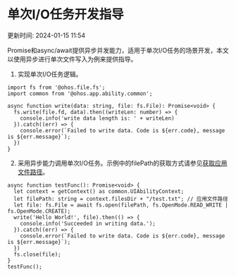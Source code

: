 # 单次I/O任务开发指导

更新时间: 2024-01-15 11:54

Promise和async/await提供异步并发能力，适用于单次I/O任务的场景开发，本文以使用异步进行单次文件写入为例来提供指导。

1. 实现单次I/O任务逻辑。
```
import fs from '@ohos.file.fs';
import common from '@ohos.app.ability.common';

async function write(data: string, file: fs.File): Promise<void> {
  fs.write(file.fd, data).then((writeLen: number) => {
    console.info('write data length is: ' + writeLen)
  }).catch((err) => {
    console.error(`Failed to write data. Code is ${err.code}, message is ${err.message}`);
  })
}
```
2. 采用异步能力调用单次I/O任务。示例中的filePath的获取方式请参见[获取应用文件路径](https://developer.harmonyos.com/cn/docs/documentation/doc-guides-V3/application-context-stage-0000001427744560-V3#ZH-CN_TOPIC_0000001574128741__%E8%8E%B7%E5%8F%96%E5%BA%94%E7%94%A8%E5%BC%80%E5%8F%91%E8%B7%AF%E5%BE%84)。
```
async function testFunc(): Promise<void> {
  let context = getContext() as common.UIAbilityContext;
  let filePath: string = context.filesDir + "/test.txt"; // 应用文件路径
  let file: fs.File = await fs.open(filePath, fs.OpenMode.READ_WRITE | fs.OpenMode.CREATE);
  write('Hello World!', file).then(() => {
    console.info('Succeeded in writing data.');
  }).catch((err) => {
    console.error(`Failed to write data. Code is ${err.code}, message is ${err.message}`);
  })
  fs.close(file);
}
testFunc();
```


